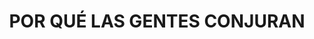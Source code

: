 ---
capo: 0
id: 134
lang: es-es
step: pre
subtitle: ''
tags:
- com
title: POR QUÉ LAS GENTES CONJURAN
---